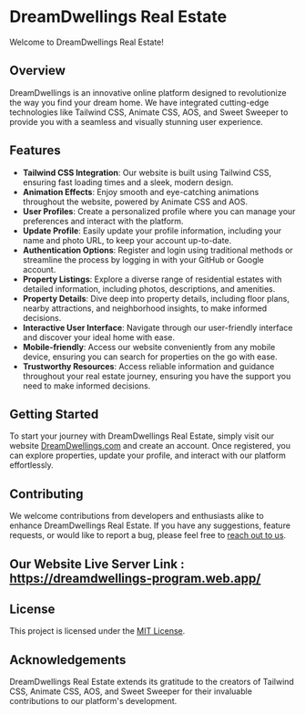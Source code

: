 # DreamDwellings Real Estate

Welcome to DreamDwellings Real Estate! 

## Overview
DreamDwellings is an innovative online platform designed to revolutionize the way you find your dream home. We have integrated cutting-edge technologies like Tailwind CSS, Animate CSS, AOS, and Sweet Sweeper to provide you with a seamless and visually stunning user experience.

## Features
- **Tailwind CSS Integration**: Our website is built using Tailwind CSS, ensuring fast loading times and a sleek, modern design.
- **Animation Effects**: Enjoy smooth and eye-catching animations throughout the website, powered by Animate CSS and AOS.
- **User Profiles**: Create a personalized profile where you can manage your preferences and interact with the platform.
- **Update Profile**: Easily update your profile information, including your name and photo URL, to keep your account up-to-date.
- **Authentication Options**: Register and login using traditional methods or streamline the process by logging in with your GitHub or Google account.
- **Property Listings**: Explore a diverse range of residential estates with detailed information, including photos, descriptions, and amenities.
- **Property Details**: Dive deep into property details, including floor plans, nearby attractions, and neighborhood insights, to make informed decisions.
- **Interactive User Interface**: Navigate through our user-friendly interface and discover your ideal home with ease.
- **Mobile-friendly**: Access our website conveniently from any mobile device, ensuring you can search for properties on the go with ease.
- **Trustworthy Resources**: Access reliable information and guidance throughout your real estate journey, ensuring you have the support you need to make informed decisions.

## Getting Started
To start your journey with DreamDwellings Real Estate, simply visit our website [DreamDwellings.com](https://dreamdwellings-program.web.app/) and create an account. Once registered, you can explore properties, update your profile, and interact with our platform effortlessly.

## Contributing
We welcome contributions from developers and enthusiasts alike to enhance DreamDwellings Real Estate. If you have any suggestions, feature requests, or would like to report a bug, please feel free to [reach out to us](https://dreamdwellings-program.web.app/contact).

## Our Website Live Server Link : https://dreamdwellings-program.web.app/

## License
This project is licensed under the [MIT License](LICENSE).

## Acknowledgements
DreamDwellings Real Estate extends its gratitude to the creators of Tailwind CSS, Animate CSS, AOS, and Sweet Sweeper for their invaluable contributions to our platform's development.
